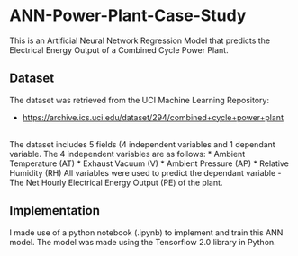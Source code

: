 # ANN-Power-Plant-Case-Study
This is an Artificial Neural Network Regression Model that predicts the Electrical Energy Output of a Combined Cycle Power Plant.

## Dataset
The dataset was retrieved from the UCI Machine Learning Repository:<br>
- https://archive.ics.uci.edu/dataset/294/combined+cycle+power+plant
<br>
The dataset includes 5 fields (4 independent variables and 1 dependant variable.
The 4 independent variables are as follows:
* Ambient Temperature (AT)
* Exhaust Vacuum (V)
* Ambient Pressure (AP)
* Relative Humidity (RH)
All variables were used to predict the dependant variable - The Net Hourly Electrical Energy Output (PE) of the plant.

## Implementation
I made use of a python notebook (.ipynb) to implement and train this ANN model. The model was made using the Tensorflow 2.0 library in Python.
